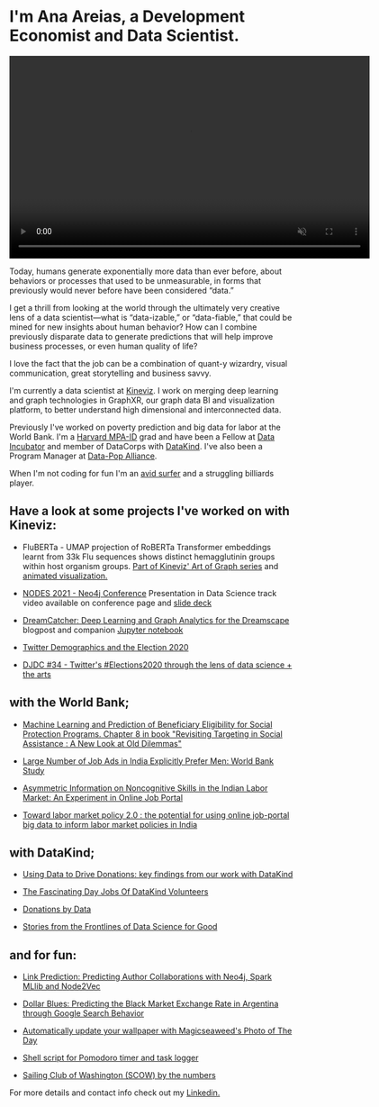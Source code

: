 

# I'm Ana Areias, a Development Economist and Data Scientist.

<video controls="" width="640" height="360" muted="" loop="" autoplay="">
<source src="[https://github.com/YogangSingh/YogangSingh.github.io/raw/main/MultiUSV_Trim_MP4.mp4](https://github.com/areias/areias.github.io/raw/main/hand-tracking%20(online-video-cutter.com).mp4)" type="video/mp4">
</video>


Today, humans generate exponentially more data than ever before, about behaviors or processes that used to be unmeasurable, in forms that previously would never before have been considered “data.”

I get a thrill from looking at the world through the ultimately very creative lens of a data scientist—what is “data-izable,” or “data-fiable,” that could be mined for new insights about human behavior? How can I combine previously disparate data to generate predictions that will help improve business processes, or even human quality of life?

I love the fact that the job can be a combination of quant-y wizardry, visual communication, great storytelling and business savvy.

I'm currently a data scientist at [Kineviz](https://www.kineviz.com/). I work on merging deep learning and graph technologies in GraphXR, our  graph data BI and visualization platform, to better understand high dimensional and interconnected data.

Previously I've worked on poverty prediction and big data for labor at the World Bank. I'm a [Harvard MPA-ID](https://www.hks.harvard.edu/educational-programs/masters-programs/master-public-administration-international-development) grad and have been a Fellow at [Data Incubator](https://www.thedataincubator.com/) and member of DataCorps with [DataKind](https://www.datakind.org/). I've also been a Program Manager at [Data-Pop Alliance](https://datapopalliance.org/). 

When I'm not coding for fun I'm an [avid surfer](https://youtu.be/tyBv6kpKpjQ) and a struggling billiards player.


## Have a look at some projects I've worked on with Kineviz:

* FluBERTa - UMAP projection of RoBERTa Transformer embeddings learnt from 33k Flu sequences shows distinct hemagglutinin groups within host organism groups. [Part of Kineviz' Art of Graph series](https://www.linkedin.com/posts/kineviz-inc-_datavisualization-art-machinelearning-activity-7036801617844719616-lj8s?utm_source=share&utm_medium=member_desktop) and [animated visualization.](https://www.youtube.com/watch?v=vcXOYTX6Mjs)

* [NODES 2021 - Neo4j Conference](https://neo4j.brand.live/c/2021nodes-homepage) Presentation in Data Science track video available on conference page and [slide deck](https://areias.github.io/dreams/#/) 

* [DreamCatcher: Deep Learning and Graph Analytics for the Dreamscape ](https://www.kineviz.com/allposts/2021/5/3/dreamcatcher-deep-learning-and-graph-analytics-for-the-dreamscape) blogpost and companion [Jupyter notebook](https://nbviewer.jupyter.org/github/areias/dreams/blob/43013dd813bb64938d2cc80fb4eabfc25ff92ed5/code/dream_catcher.ipynb)

* [Twitter Demographics and the Election 2020](https://www.kineviz.com/allposts/2020/10/20/twitter-demographics-and-elections-2020)

* [DJDC #34 - Twitter's #Elections2020 through the lens of data science + the arts](https://www.meetup.com/data-journalism/events/273903386/)


## **with the World Bank;**

* [Machine Learning and Prediction of Beneficiary Eligibility for Social Protection Programs. Chapter 8 in book "Revisiting Targeting in Social Assistance : A New Look at Old Dilemmas"](https://openknowledge.worldbank.org/handle/10986/37228)

* [Large Number of Job Ads in India Explicitly Prefer Men: World Bank Study](https://thewire.in/women/women-jobs-india-ads-prefer-men)

* [Asymmetric Information on Noncognitive Skills in the Indian 
Labor Market: An Experiment in Online Job Portal](http://documents.worldbank.org/curated/en/782031522089044751/pdf/WPS8378.pdf)

* [Toward labor market policy 2.0 : the potential for using online job-portal big data to inform labor market policies in India](http://documents.worldbank.org/curated/en/370301486667802852/Toward-labor-market-policy-2-0-the-potential-for-using-online-job-portal-big-data-to-inform-labor-market-policies-in-India)


## **with DataKind;**

* [Using Data to Drive Donations: key findings from our work with DataKind](http://blog.globalgiving.org/2015/06/22/using-data-to-drive-donations-key-findings-from-our-work-with-datakind/)

* [The Fascinating Day Jobs Of DataKind Volunteers](http://www.datakind.org/blog/the-fascinating-day-jobs-of-datakind-volunteers/)

* [Donations by Data](http://radishlab.com/2014/12/donations-data)

* [Stories from the Frontlines of Data Science for Good](https://www.youtube.com/watch?v=lWGGm13iegc#action=share) 


## **and for fun:**

* [Link Prediction: Predicting Author Collaborations with Neo4j, Spark MLlib and Node2Vec](https://github.com/areias/link-prediction/blob/master/link-prediction.ipynb)

* [Dollar Blues: Predicting the Black Market Exchange Rate in Argentina through Google Search Behavior](http://areias.github.io/dollarblues/)

* [Automatically update your wallpaper with Magicseaweed's Photo of The Day](https://areias.github.io/wallpaper/)

* [Shell script for Pomodoro timer and task logger](https://github.com/areias/pomodoro)

* [Sailing Club of Washington (SCOW) by the numbers](https://nbviewer.jupyter.org/github/areias/scow/blob/0de6d83fb1cc3bdd5750ab583e7ab18db5494509/code/scow_final.ipynb)


For more details and contact info check out my [Linkedin.](https://www.linkedin.com/in/aareias)


